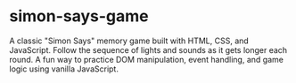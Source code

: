 # simon-says-game
A classic "Simon Says" memory game built with HTML, CSS, and JavaScript. Follow the sequence of lights and sounds as it gets longer each round. A fun way to practice DOM manipulation, event handling, and game logic using vanilla JavaScript.
